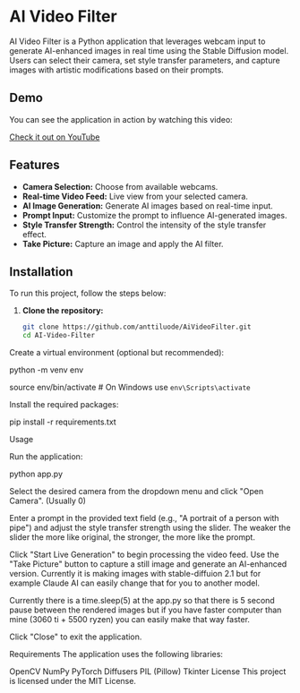 # AI Video Filter

AI Video Filter is a Python application that leverages webcam input to generate AI-enhanced images in real time using the Stable Diffusion model. Users can select their camera, set style transfer parameters, and capture images with artistic modifications based on their prompts.

## Demo

You can see the application in action by watching this video:

[Check it out on YouTube](https://www.youtube.com/watch?v=GgcqSOf2ID0)

## Features

- **Camera Selection:** Choose from available webcams.
- **Real-time Video Feed:** Live view from your selected camera.
- **AI Image Generation:** Generate AI images based on real-time input.
- **Prompt Input:** Customize the prompt to influence AI-generated images.
- **Style Transfer Strength:** Control the intensity of the style transfer effect.
- **Take Picture:** Capture an image and apply the AI filter.

## Installation

To run this project, follow the steps below:

1. **Clone the repository:**
   ```bash
   git clone https://github.com/anttiluode/AiVideoFilter.git
   cd AI-Video-Filter
Create a virtual environment (optional but recommended):

python -m venv env

source env/bin/activate  # On Windows use `env\Scripts\activate`

Install the required packages:

pip install -r requirements.txt

Usage

Run the application:

python app.py

Select the desired camera from the dropdown menu and click "Open Camera". (Usually 0)

Enter a prompt in the provided text field (e.g., "A portrait of a person with pipe") and adjust the style transfer strength using the slider.
The weaker the slider the more like original, the stronger, the more like the prompt. 

Click "Start Live Generation" to begin processing the video feed. Use the "Take Picture" button to capture a still image and generate an AI-enhanced version.
Currently it is making images with stable-diffuion 2.1 but for example Claude AI can easily change that for you to another model. 

Currently there is a time.sleep(5) at the app.py so that there is 5 second pause between the rendered images but if you have 
faster computer than mine (3060 ti + 5500 ryzen) you can easily make that way faster. 

Click "Close" to exit the application.

Requirements
The application uses the following libraries:

OpenCV
NumPy
PyTorch
Diffusers
PIL (Pillow)
Tkinter
License
This project is licensed under the MIT License.
